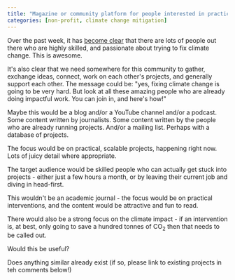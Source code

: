 ```yaml
---
title: "Magazine or community platform for people interested in practical action to limit climate change."
categories: [non-profit, climate change mitigation]
---
```


Over the past week, it has [become clear](https://twitter.com/jack_kelly/status/1082283333202128897) that there are lots of people out there who are highly skilled, and passionate about trying to fix climate change.  This is awesome.

It's also clear that we need somewhere for this community to gather, exchange ideas, connect, work on each other's projects, and generally support each other.  The message could be: "yes, fixing climate change is going to be very hard.  But look at all these amazing people who are already doing impactful work.  You can join in, and here's how!"

Maybe this would be a blog and/or a YouTube channel and/or a podcast.  Some content written by journalists.  Some content written by the people who are already running projects.  And/or a mailing list.  Perhaps with a database of projects.

The focus would be on practical, scalable projects, happening right now.  Lots of juicy detail where appropriate.

The target audience would be skilled people who can actually get stuck into projects - either just a few hours a month, or by leaving their current job and diving in head-first.

This wouldn't be an academic journal - the focus would be on practical interventions, and the content would be attractive and fun to read.

There would also be a strong focus on the climate impact - if an intervention is, at best, only going to save a hundred tonnes of CO<sub>2</sub> then that needs to be called out.

Would this be useful?

Does anything similar already exist (if so, please link to existing projects in teh comments below!)